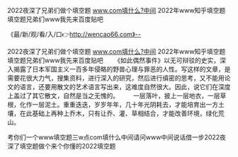 2022夜深了兄弟们做个填空题
www.com填什么?中间
2022年www知乎填空题
填空题兄弟们www我先来百度贴吧


《最/新/观/看/入/口👉http://wencao66.com》--

2022夜深了兄弟们做个填空题
www.com填什么?中间
2022年www知乎填空题
填空题兄弟们www我先来百度贴吧
　　《如此偶然事件》以无可辩驳的史实，深入揭露了日本军国主义一百多年侵略的野兽心理与罪恶的人性。写这样的文章，是需要花很大力气，搜集资料，进行深入的研究，然后进行缜密的思考，又不能用论文的语言，还要用散文的艺术语言写出来，这难度自然很大。因此，说它们在深度上盖过了其它散文，自然是当之无愧的。
　　一层落叶，披上一层地衣，一层草根，化作一层泥土。重重迭迭，岁岁年年，几十年光阴耗去，才能培育出一方土壤，在此基础上再种上乔木，只有让乔、灌、草相结合，才能改善环境，绿化荒山。





考你们一个www填空题三w点com填什么中间请问www中间说话借一步2022夜深了填空题做个来个你懂的2022填空题
